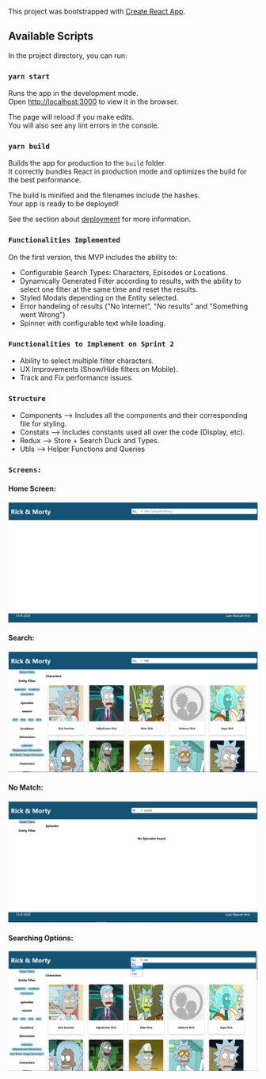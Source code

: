 This project was bootstrapped with [Create React App](https://github.com/facebook/create-react-app).

## Available Scripts

In the project directory, you can run:

### `yarn start`

Runs the app in the development mode.<br />
Open [http://localhost:3000](http://localhost:3000) to view it in the browser.

The page will reload if you make edits.<br />
You will also see any lint errors in the console.

### `yarn build`

Builds the app for production to the `build` folder.<br />
It correctly bundles React in production mode and optimizes the build for the best performance.

The build is minified and the filenames include the hashes.<br />
Your app is ready to be deployed!

See the section about [deployment](https://facebook.github.io/create-react-app/docs/deployment) for more information.

### `Functionalities Implemented`

On the first version, this MVP includes the ability to:

* Configurable Search Types: Characters, Episodes or Locations.
* Dynamically Generated Filter according to results, with the ability to select one filter at the same time and reset the results.
* Styled Modals depending on the Entity selected.
* Error handeling of results ("No Internet", "No results" and "Something went Wrong")
* Spinner with configurable text while loading.

### `Functionalities to Implement on Sprint 2`
* Ability to select multiple filter characters.
* UX Improvements (Show/Hide filters on Mobile).
* Track and Fix performance issues.

### `Structure`
* Components --> Includes all the components and their corresponding file for styling.
* Constats --> Includes constants used all over the code (Display, etc).
* Redux --> Store + Search Duck and Types.
* Utils --> Helper Functions and Queries

### `Screens:`

#### Home Screen:
![Home Screen](https://github.com/arcejuanma/rickmortychallenge/blob/master/Home.PNG)
#### Search:
![Home Screen](https://github.com/arcejuanma/rickmortychallenge/blob/master/Search.PNG)
#### No Match:
![Home Screen](https://github.com/arcejuanma/rickmortychallenge/blob/master/Search%20No%20Match.PNG)
#### Searching Options:
![Home Screen](https://github.com/arcejuanma/rickmortychallenge/blob/master/Search%20Options.PNG)



